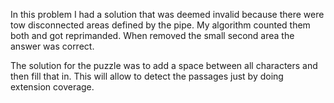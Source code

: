 In this problem I had a solution that was deemed invalid because there were tow disconnected areas defined by the pipe.
My algorithm counted them both and got reprimanded. When removed the small second area the answer was correct.

The solution for the puzzle was to add a space between all characters and then fill that in. This will allow to detect
the passages just by doing extension coverage.
